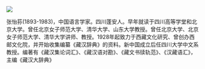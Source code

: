 ![](https://s2.loli.net/2022/08/12/ahKu8tivUS9bo5G.jpg)

张怡荪(1893-1983)，中国语言学家。四川蓬安人。早年就读于四川高等学堂和北京大学。曾任北京女子师范大学、清华大学、山东大学教授。曾任北京大学、北京女子师范大学、清华大学讲师、教授。1928年起致力于西藏文化研究、曾创办西邮文化院，并开始收集编纂《藏汉辞典》的资料。新中国成立后任四川大学中文系教授。编著有《藏汉集论词汇》、《藏汉语对勘》、《藏文书牍轨范》、《汉藏语汇》，主编《藏汉大辞典》